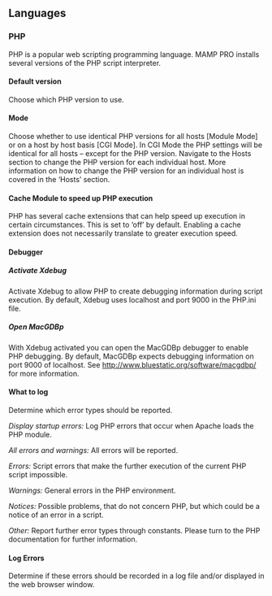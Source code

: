 ## Languages


### PHP

PHP is a popular web scripting programming language. MAMP PRO installs several versions of the PHP script interpreter.

#### Default version

Choose which PHP version to use.

#### Mode

Choose whether to use identical PHP versions for all hosts [Module Mode] or on a host by host basis [CGI Mode]. In CGI Mode the PHP settings will be identical for all hosts – except for the PHP version. Navigate to the Hosts section to change the PHP version for each individual host. More information on how to change the PHP version for an individual host is covered in the ‘Hosts’ section.

#### Cache Module to speed up PHP execution

PHP has several cache extensions that can help speed up execution in certain circumstances. This is set to ‘off’ by default. Enabling a cache extension does not necessarily translate to greater execution speed.

#### Debugger

##### Activate Xdebug

Activate Xdebug to allow PHP to create debugging information during script execution. By default, Xdebug uses localhost and port 9000 in the PHP.ini file.

##### Open MacGDBp

With Xdebug activated you can open the MacGDBp debugger to enable PHP debugging. By default, MacGDBp expects debugging information on port 9000 of localhost. See http://www.bluestatic.org/software/macgdbp/ for more information.

#### What to log

Determine which error types should be reported.

_Display startup errors:_ Log PHP errors that occur when Apache loads the PHP module. 

_All errors and warnings:_ All errors will be reported.

_Errors:_ Script errors that make the further execution of the current PHP script impossible.

_Warnings:_ General errors in the PHP environment.

_Notices:_ Possible problems, that do not concern PHP, but which could be a notice of an error in a script.

_Other:_ Report further error types through constants. Please turn to the PHP documentation for further information.

#### Log Errors

Determine if these errors should be recorded in a log file and/or displayed in the web browser window.



